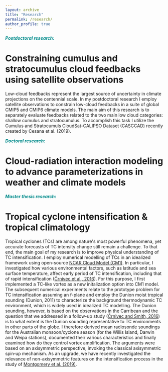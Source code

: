 ```yaml
---
layout: archive
title: "Research"
permalink: /research/
author_profile: true
---
```


<font color="DarkCyan"><b><i>Postdoctoral research:</i></b></font>
# Constraining cumulus and stratocumulus cloud feedbacks using satellite observations

Low-cloud feedbacks represent the largest source of uncertainty in climate projections on the centennial scale. In my postdoctoral research I employ satellite observations to constrain low-cloud feedbacks in a suite of global CMIP5 and CMIP6 climate models. The main aim of this research is to separately evaluate feedbacks related to the two main low cloud categories: shallow cumulus and stratocumulus. To accomplish this task I utilize the Cumulus and Stratocumuls CloudSat-CALIPSO Dataset (CASCCAD) recently created by Cesana et al. (2019).<br/> 


<font color="DarkCyan"><b><i>Doctoral research:</i></b></font>
# Cloud-radiation interaction modeling to advance parameterizations in weather and climate models


<font color="DarkCyan"><b><i>Master thesis research:</i></b></font>
# Tropical cyclone intensification & tropical climatology

Tropical cyclones (TCs) are among nature's most powerful phenomena, yet accurate forecasts of TC intensity change still remain a challenge. To that end, the main goal of my research is to improve physical understanding of TC intensification. I employ numerical modelling of TCs in an idealized framework using open-source [NCAR Cloud Model (CM1)](http://www2.mmm.ucar.edu/people/bryan/cm1/). In particular, I investigated how various environmental factors, such as latitude and sea surface temperature, affect early period of TC intensification, including that of rapid intensification ([Črnivec et al., 2016](https://rmets.onlinelibrary.wiley.com/doi/abs/10.1002/qj.2752)). For this purpose, I first implemented a TC-like vortex as a new initalization option into CM1 model. The subsequent numerical experiments relate to the prototype problem for TC intensification assuming an f-plane and employ the Dunion moist tropical sounding (Dunion, 2011) to characterize the background thermodynamic TC environment, which is widely used in idealized TC modelling. The Dunion sounding, however, is based on the observations in the Carribean and the question that we addressed in a follow-up study ([Črnivec and Smith, 2016](https://rmets.onlinelibrary.wiley.com/doi/abs/10.1002/joc.4687)) is to what extent is the Dunion sounding representative to TC environments in other parts of the globe. I therefore derived mean radiosonde soundings for the Australian monsoon/cyclone season (for the Willis Island, Darwin and Weipa stations), documented their various characteristics and finally examined how do they control vortex amplification. The arguments were based on an axisymmetric perspective, invoking the classical axisymmetric spin‐up mechanism. As an upgrade, we have recently investigated the relevance of non-axisymmetric features on the intensification process in the study of [Montgomery et al. (2019)](https://rmets.onlinelibrary.wiley.com/doi/10.1002/qj.3837).






